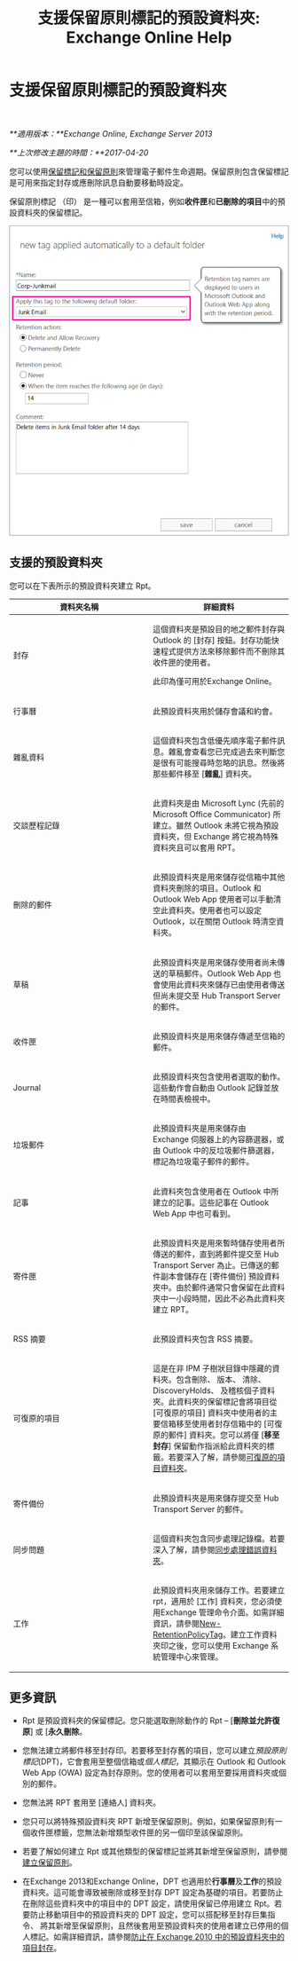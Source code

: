 ﻿---
title: '支援保留原則標記的預設資料夾: Exchange Online Help'
TOCTitle: 支援保留原則標記的預設資料夾
ms:assetid: d2e2064f-4102-4018-b688-504d09da6d39
ms:mtpsurl: https://technet.microsoft.com/zh-tw/library/Dn783294(v=EXCHG.150)
ms:contentKeyID: 62835941
ms.date: 05/23/2018
mtps_version: v=EXCHG.150
ms.translationtype: MT
---

# 支援保留原則標記的預設資料夾

 

_**適用版本：**Exchange Online, Exchange Server 2013_

_**上次修改主題的時間：**2017-04-20_

您可以使用[保留標記和保留原則](retention-tags-and-retention-policies-exchange-2013-help.md)來管理電子郵件生命週期。保留原則包含保留標記是可用來指定封存或應刪除訊息自動要移動時設定。

保留原則標記 （印） 是一種可以套用至信箱，例如**收件匣**和**已刪除的項目**中的預設資料夾的保留標記。

![建立保留原則標記 (RPT)](images/Dn783294.b59a96fd-94e1-4c9b-bff6-97a1bd98dfe7(EXCHG.150).png "建立保留原則標記 (RPT)")

## 支援的預設資料夾

您可以在下表所示的預設資料夾建立 Rpt。


<table>
<colgroup>
<col style="width: 50%" />
<col style="width: 50%" />
</colgroup>
<thead>
<tr class="header">
<th>資料夾名稱</th>
<th>詳細資料</th>
</tr>
</thead>
<tbody>
<tr class="odd">
<td><p>封存</p></td>
<td><p>這個資料夾是預設目的地之郵件封存與 Outlook 的 [封存] 按鈕。封存功能快速程式提供方法來移除郵件而不刪除其收件匣的使用者。</p>
<p>此印為僅可用於Exchange Online。</p></td>
</tr>
<tr class="even">
<td><p>行事曆</p></td>
<td><p>此預設資料夾用於儲存會議和約會。</p></td>
</tr>
<tr class="odd">
<td><p>雜亂資料</p></td>
<td><p>這個資料夾包含低優先順序電子郵件訊息。雜亂會查看您已完成過去來判斷您是很有可能搜尋時忽略的訊息。然後將那些郵件移至 [<strong>雜亂</strong>] 資料夾。</p></td>
</tr>
<tr class="even">
<td><p>交談歷程記錄</p></td>
<td><p>此資料夾是由 Microsoft Lync (先前的 Microsoft Office Communicator) 所建立。雖然 Outlook 未將它視為預設資料夾，但 Exchange 將它視為特殊資料夾且可以套用 RPT。</p></td>
</tr>
<tr class="odd">
<td><p>刪除的郵件</p></td>
<td><p>此預設資料夾是用來儲存從信箱中其他資料夾刪除的項目。Outlook 和 Outlook Web App 使用者可以手動清空此資料夾。使用者也可以設定 Outlook，以在關閉 Outlook 時清空資料夾。</p></td>
</tr>
<tr class="even">
<td><p>草稿</p></td>
<td><p>此預設資料夾是用來儲存使用者尚未傳送的草稿郵件。Outlook Web App 也會使用此資料夾來儲存已由使用者傳送但尚未提交至 Hub Transport Server 的郵件。</p></td>
</tr>
<tr class="odd">
<td><p>收件匣</p></td>
<td><p>此預設資料夾是用來儲存傳遞至信箱的郵件。</p></td>
</tr>
<tr class="even">
<td><p>Journal</p></td>
<td><p>此預設資料夾包含使用者選取的動作。這些動作會自動由 Outlook 記錄並放在時間表檢視中。</p></td>
</tr>
<tr class="odd">
<td><p>垃圾郵件</p></td>
<td><p>此預設資料夾是用來儲存由 Exchange 伺服器上的內容篩選器，或由 Outlook 中的反垃圾郵件篩選器，標記為垃圾電子郵件的郵件。</p></td>
</tr>
<tr class="even">
<td><p>記事</p></td>
<td><p>此資料夾包含使用者在 Outlook 中所建立的記事。這些記事在 Outlook Web App 中也可看到。</p></td>
</tr>
<tr class="odd">
<td><p>寄件匣</p></td>
<td><p>此預設資料夾是用來暫時儲存使用者所傳送的郵件，直到將郵件提交至 Hub Transport Server 為止。已傳送的郵件副本會儲存在 [寄件備份] 預設資料夾中。由於郵件通常只會保留在此資料夾中一小段時間，因此不必為此資料夾建立 RPT。</p></td>
</tr>
<tr class="even">
<td><p>RSS 摘要</p></td>
<td><p>此預設資料夾包含 RSS 摘要。</p></td>
</tr>
<tr class="odd">
<td><p>可復原的項目</p></td>
<td><p>這是在非 IPM 子樹狀目錄中隱藏的資料夾。包含刪除、 版本、 清除、 DiscoveryHolds、 及稽核個子資料夾。此資料夾的保留標記會將項目從 [可復原的項目] 資料夾中使用者的主要信箱移至使用者封存信箱中的 [可復原的郵件] 資料夾。您可以將僅 [<strong>移至封存</strong>] 保留動作指派給此資料夾的標籤。若要深入了解，請參閱<a href="recoverable-items-folder-exchange-2013-help.md">可復原的項目資料夾</a>。</p></td>
</tr>
<tr class="even">
<td><p>寄件備份</p></td>
<td><p>此預設資料夾是用來儲存提交至 Hub Transport Server 的郵件。</p></td>
</tr>
<tr class="odd">
<td><p>同步問題</p></td>
<td><p>這個資料夾包含同步處理記錄檔。若要深入了解，請參閱<a href="https://go.microsoft.com/fwlink/p/?linkid=198215">同步處理錯誤資料夾</a>。</p></td>
</tr>
<tr class="even">
<td><p>工作</p></td>
<td><p>此預設資料夾用來儲存工作。若要建立 rpt，適用於 [工作] 資料夾，您必須使用Exchange 管理命令介面。如需詳細資訊，請參閱<a href="https://technet.microsoft.com/zh-tw/library/dd335226(v=exchg.150)">New-RetentionPolicyTag</a>。建立工作資料夾印之後，您可以使用 Exchange 系統管理中心來管理。</p></td>
</tr>
</tbody>
</table>


## 更多資訊

  - Rpt 是預設資料夾的保留標記。您只能選取刪除動作的 Rpt – \[**刪除並允許復原**\] 或 \[**永久刪除**。

  - 您無法建立將郵件移至封存印。若要移至封存舊的項目，您可以建立*預設原則標記*(DPT)，它會套用至整個信箱或*個人標記*，其顯示在 Outlook 和 Outlook Web App (OWA) 設定為封存原則。您的使用者可以套用至要採用資料夾或個別的郵件。

  - 您無法將 RPT 套用至 \[連絡人\] 資料夾。

  - 您只可以將特殊預設資料夾 RPT 新增至保留原則。例如，如果保留原則有一個收件匣標籤，您無法新增類型收件匣的另一個印至該保留原則。

  - 若要了解如何建立 Rpt 或其他類型的保留標記並將其新增至保留原則，請參閱[建立保留原則](create-a-retention-policy-exchange-2013-help.md)。

  - 在Exchange 2013和Exchange Online，DPT 也適用於**行事曆**及**工作**的預設資料夾。這可能會導致被刪除或移至封存 DPT 設定為基礎的項目。若要防止在刪除這些資料夾中的項目中的 DPT 設定，請使用保留已停用建立 Rpt。若要防止移動項目中的預設資料夾的 DPT 設定，您可以搭配移至封存巨集指令、 將其新增至保留原則，且然後套用至預設資料夾的使用者建立已停用的個人標記。如需詳細資訊，請參閱[防止在 Exchange 2010 中的預設資料夾中的項目封存](https://go.microsoft.com/fwlink/?linkid=511071)。

